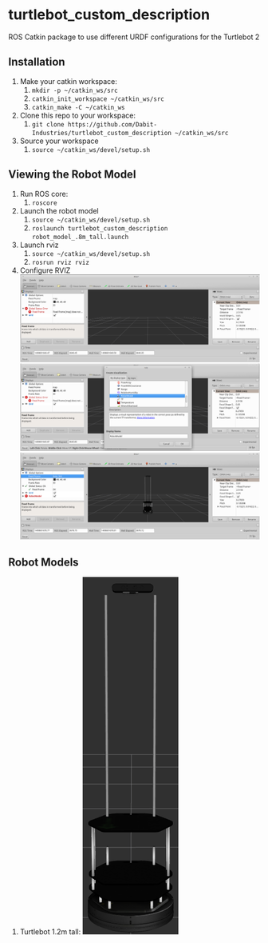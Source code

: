 # turtlebot_custom_description
ROS Catkin package to use different URDF configurations for the Turtlebot 2

## Installation
1. Make your catkin workspace:
    1. `mkdir -p ~/catkin_ws/src`
    2. `catkin_init_workspace ~/catkin_ws/src`
    3. `catkin_make -C ~/catkin_ws`
2. Clone this repo to your workspace:
    1. `git clone https://github.com/Dabit-Industries/turtlebot_custom_description ~/catkin_ws/src`
3. Source your workspace
    1. `source ~/catkin_ws/devel/setup.sh`

## Viewing the Robot Model
1. Run ROS core:
    1. `roscore`
2. Launch the robot model
    1. `source ~/catkin_ws/devel/setup.sh`
    2. `roslaunch turtlebot_custom_description robot_model_.8m_tall.launch`
3. Launch rviz
    1. `source ~/catkin_ws/devel/setup.sh`
    2. `rosrun rviz rviz`
4. Configure RVIZ
![](images/rviz.png)  
![](images/rviz_robotmodel.png)  
![](images/rviz_frame.png)  

## Robot Models
1. Turtlebot 1.2m tall:
![](images/robot_model_.8m_tall.png)
